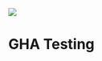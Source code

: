 ![](https://github.com/JoeCReynolds/GHA_Testing/actions/workflows/sender.yml/badge.svg)

# GHA Testing
